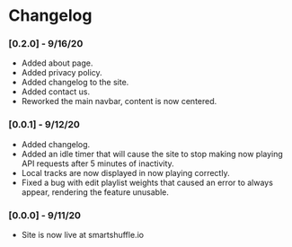 # Changelog

### [0.2.0] - 9/16/20
- Added about page.
- Added privacy policy.
- Added changelog to the site.
- Added contact us.
- Reworked the main navbar, content is now centered.

### [0.0.1] - 9/12/20

- Added changelog.
- Added an idle timer that will cause the site to stop making now playing API requests after 5 minutes of inactivity.
- Local tracks are now displayed in now playing correctly.
- Fixed a bug with edit playlist weights that caused an error to always appear, rendering the feature unusable.

### [0.0.0] - 9/11/20

- Site is now live at smartshuffle.io
